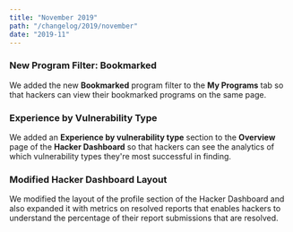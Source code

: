 ```yaml
---
title: "November 2019"
path: "/changelog/2019/november"
date: "2019-11"
---
```


### New Program Filter: Bookmarked
We added the new **Bookmarked** program filter to the **My Programs** tab so that hackers can view their bookmarked programs on the same page.

### Experience by Vulnerability Type
We added an **Experience by vulnerability type** section to the **Overview** page of the **Hacker Dashboard** so that hackers can see the analytics of which vulnerability types they're most successful in finding.  

### Modified Hacker Dashboard Layout
We modified the layout of the profile section of the Hacker Dashboard and also expanded it with metrics on resolved reports that enables hackers to understand the percentage of their report submissions that are resolved.

